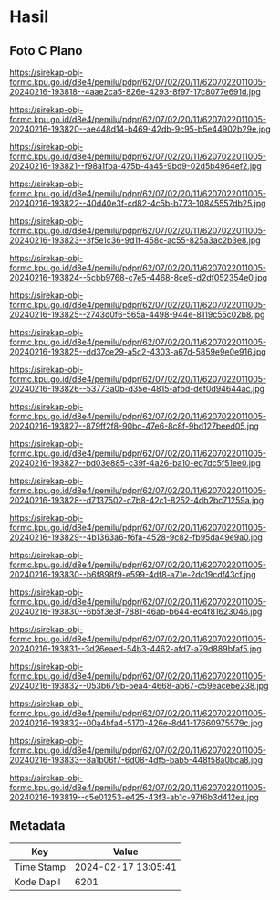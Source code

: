 # Hasil

## Foto C Plano

https://sirekap-obj-formc.kpu.go.id/d8e4/pemilu/pdpr/62/07/02/20/11/6207022011005-20240216-193818--4aae2ca5-826e-4293-8f97-17c8077e691d.jpg

https://sirekap-obj-formc.kpu.go.id/d8e4/pemilu/pdpr/62/07/02/20/11/6207022011005-20240216-193820--ae448d14-b469-42db-9c95-b5e44902b29e.jpg

https://sirekap-obj-formc.kpu.go.id/d8e4/pemilu/pdpr/62/07/02/20/11/6207022011005-20240216-193821--f98a1fba-475b-4a45-9bd9-02d5b4964ef2.jpg

https://sirekap-obj-formc.kpu.go.id/d8e4/pemilu/pdpr/62/07/02/20/11/6207022011005-20240216-193822--40d40e3f-cd82-4c5b-b773-10845557db25.jpg

https://sirekap-obj-formc.kpu.go.id/d8e4/pemilu/pdpr/62/07/02/20/11/6207022011005-20240216-193823--3f5e1c36-9d1f-458c-ac55-825a3ac2b3e8.jpg

https://sirekap-obj-formc.kpu.go.id/d8e4/pemilu/pdpr/62/07/02/20/11/6207022011005-20240216-193824--5cbb9768-c7e5-4468-8ce9-d2df052354e0.jpg

https://sirekap-obj-formc.kpu.go.id/d8e4/pemilu/pdpr/62/07/02/20/11/6207022011005-20240216-193825--2743d0f6-565a-4498-944e-8119c55c02b8.jpg

https://sirekap-obj-formc.kpu.go.id/d8e4/pemilu/pdpr/62/07/02/20/11/6207022011005-20240216-193825--dd37ce29-a5c2-4303-a67d-5859e9e0e916.jpg

https://sirekap-obj-formc.kpu.go.id/d8e4/pemilu/pdpr/62/07/02/20/11/6207022011005-20240216-193826--53773a0b-d35e-4815-afbd-def0d94644ac.jpg

https://sirekap-obj-formc.kpu.go.id/d8e4/pemilu/pdpr/62/07/02/20/11/6207022011005-20240216-193827--879ff2f8-90bc-47e6-8c8f-9bd127beed05.jpg

https://sirekap-obj-formc.kpu.go.id/d8e4/pemilu/pdpr/62/07/02/20/11/6207022011005-20240216-193827--bd03e885-c39f-4a26-ba10-ed7dc5f51ee0.jpg

https://sirekap-obj-formc.kpu.go.id/d8e4/pemilu/pdpr/62/07/02/20/11/6207022011005-20240216-193828--d7137502-c7b8-42c1-8252-4db2bc71259a.jpg

https://sirekap-obj-formc.kpu.go.id/d8e4/pemilu/pdpr/62/07/02/20/11/6207022011005-20240216-193829--4b1363a6-f6fa-4528-9c82-fb95da49e9a0.jpg

https://sirekap-obj-formc.kpu.go.id/d8e4/pemilu/pdpr/62/07/02/20/11/6207022011005-20240216-193830--b6f898f9-e599-4df8-a71e-2dc19cdf43cf.jpg

https://sirekap-obj-formc.kpu.go.id/d8e4/pemilu/pdpr/62/07/02/20/11/6207022011005-20240216-193830--6b5f3e3f-7881-46ab-b644-ec4f81623046.jpg

https://sirekap-obj-formc.kpu.go.id/d8e4/pemilu/pdpr/62/07/02/20/11/6207022011005-20240216-193831--3d26eaed-54b3-4462-afd7-a79d889bfaf5.jpg

https://sirekap-obj-formc.kpu.go.id/d8e4/pemilu/pdpr/62/07/02/20/11/6207022011005-20240216-193832--053b679b-5ea4-4668-ab67-c59eacebe238.jpg

https://sirekap-obj-formc.kpu.go.id/d8e4/pemilu/pdpr/62/07/02/20/11/6207022011005-20240216-193832--00a4bfa4-5170-426e-8d41-17660975579c.jpg

https://sirekap-obj-formc.kpu.go.id/d8e4/pemilu/pdpr/62/07/02/20/11/6207022011005-20240216-193833--8a1b06f7-6d08-4df5-bab5-448f58a0bca8.jpg

https://sirekap-obj-formc.kpu.go.id/d8e4/pemilu/pdpr/62/07/02/20/11/6207022011005-20240216-193819--c5e01253-e425-43f3-ab1c-97f6b3d412ea.jpg


## Metadata

| Key        | Value               |
| ---------- | ------------------- |
| Time Stamp | 2024-02-17 13:05:41 |
| Kode Dapil | 6201                |



